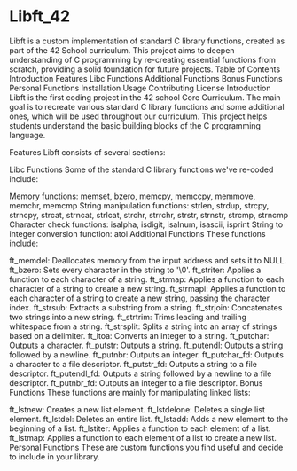 # Libft_42
Libft is a custom implementation of standard C library functions, created as part of the 42 School curriculum. This project aims to deepen understanding of C programming by re-creating essential functions from scratch, providing a solid foundation for future projects.
Table of Contents
Introduction
Features
Libc Functions
Additional Functions
Bonus Functions
Personal Functions
Installation
Usage
Contributing
License
Introduction
Libft is the first coding project in the 42 school Core Curriculum. The main goal is to recreate various standard C library functions and some additional ones, which will be used throughout our curriculum. This project helps students understand the basic building blocks of the C programming language.

Features
Libft consists of several sections:

Libc Functions
Some of the standard C library functions we've re-coded include:

Memory functions: memset, bzero, memcpy, memccpy, memmove, memchr, memcmp
String manipulation functions: strlen, strdup, strcpy, strncpy, strcat, strncat, strlcat, strchr, strrchr, strstr, strnstr, strcmp, strncmp
Character check functions: isalpha, isdigit, isalnum, isascii, isprint
String to integer conversion function: atoi
Additional Functions
These functions include:

ft_memdel: Deallocates memory from the input address and sets it to NULL.
ft_bzero: Sets every character in the string to '\0'.
ft_striter: Applies a function to each character of a string.
ft_strmap: Applies a function to each character of a string to create a new string.
ft_strmapi: Applies a function to each character of a string to create a new string, passing the character index.
ft_strsub: Extracts a substring from a string.
ft_strjoin: Concatenates two strings into a new string.
ft_strtrim: Trims leading and trailing whitespace from a string.
ft_strsplit: Splits a string into an array of strings based on a delimiter.
ft_itoa: Converts an integer to a string.
ft_putchar: Outputs a character.
ft_putstr: Outputs a string.
ft_putendl: Outputs a string followed by a newline.
ft_putnbr: Outputs an integer.
ft_putchar_fd: Outputs a character to a file descriptor.
ft_putstr_fd: Outputs a string to a file descriptor.
ft_putendl_fd: Outputs a string followed by a newline to a file descriptor.
ft_putnbr_fd: Outputs an integer to a file descriptor.
Bonus Functions
These functions are mainly for manipulating linked lists:

ft_lstnew: Creates a new list element.
ft_lstdelone: Deletes a single list element.
ft_lstdel: Deletes an entire list.
ft_lstadd: Adds a new element to the beginning of a list.
ft_lstiter: Applies a function to each element of a list.
ft_lstmap: Applies a function to each element of a list to create a new list.
Personal Functions
These are custom functions you find useful and decide to include in your library.
